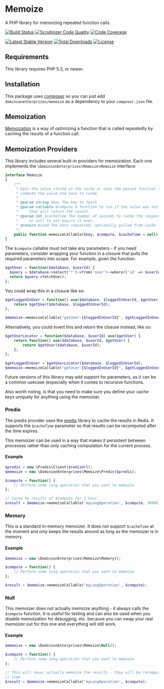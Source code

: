 # Memoize
A PHP library for memoizing repeated function calls.

[![Build Status](http://img.shields.io/travis/dominionenterprises/memoize-php.svg?style=flat)](https://travis-ci.org/dominionenterprises/memoize-php)
[![Scrutinizer Code Quality](http://img.shields.io/scrutinizer/g/dominionenterprises/memoize-php.svg?style=flat)](https://scrutinizer-ci.com/g/dominionenterprises/memoize-php/)
[![Code Coverage](http://img.shields.io/scrutinizer/coverage/g/dominionenterprises/memoize-php.svg?style=flat)](https://scrutinizer-ci.com/g/dominionenterprises/memoize-php/)

[![Latest Stable Version](http://img.shields.io/packagist/v/dominionenterprises/memoize.svg?style=flat)](https://packagist.org/packages/dominionenterprises/memoize)
[![Total Downloads](http://img.shields.io/packagist/dt/dominionenterprises/memoize.svg?style=flat)](https://packagist.org/packages/dominionenterprises/memoize)
[![License](http://img.shields.io/packagist/l/dominionenterprises/memoize.svg?style=flat)](https://packagist.org/packages/dominionenterprises/memoize)

## Requirements
This library requires PHP 5.3, or newer.

## Installation
This package uses [composer](https://getcomposer.org) so you can just add
`dominionenterprises/memoize` as a dependency to your `composer.json` file.

## Memoization
[Memoization](http://en.wikipedia.org/wiki/Memoization) is a way of optimizing
a function that is called repeatedly by caching the results of a function call.

## Memoization Providers
This library includes several built-in providers for memoization.  Each one
implements the `\DominionEnterprises\Memoize\Memoize` interface:
```php
interface Memoize
{
    /**
     * Gets the value stored in the cache or uses the passed function to
     * compute the value and save to cache.
     *
     * @param string $key The key to fetch
     * @param callable $compute A function to run if the value was not cached
     *     that will return the result.
     * @param int $cacheTime The number of seconds to cache the response for,
     *     or null to not expire it ever.
     * @return mixed The data requested, optionally pulled from cache
     */
    public function memoizeCallable($key, $compute, $cacheTime = null);
}
```

The `$compute` callable must not take any parameters - if you need parameters,
consider wrapping your function in a closure that pulls the required parameters
into scope.  For example, given the function:
```php
$getUser = function($database, $userId) {
  $query = $database->select('*')->from('user')->where(['id' => $userId]);
  return $query->fetchOne();
};
```

You could wrap this in a closure like so:
```php
$getLoggedInUser = function() use($database, $loggedInUserId, $getUser) {
    return $getUser($database, $loggedInUserId);
};

$memoize->memoizeCallable("getUser-{$loggedInUserId}", $getLoggedInUser);
```

Alternatively, you could invert this and return the closure instead, like so:

```php
$getUserLocator = function($database, $userId) use($getUser) {
    return function() use($database, $userId, $getUser) {
        return $getUser($database, $userId);
    };
};

$getLoggedInUser = $getUserLocator($database, $loggedInUserId);
$memoize->memoizeCallable("getUser-{$loggedInUserId}", $getLoggedInUser);
```

Future versions of this library may add support for parameters, as it can be a
common usecase (especially when it comes to recursive functions.

Also worth noting, is that you need to make sure you define your cache keys
uniquely for anything using the memoizer.

### Predis
The predis provider uses the [predis](https://github.com/nrk/predis) library to
cache the results in Redis.  It supports the `$cacheTime` parameter so that
results can be recomputed after the time expires.

This memoizer can be used in a way that makes it persistent between processes
rather than only caching computation for the current process.

#### Example
```php
$predis = new \Predis\Client($redisUrl);
$memoize = new \DominionEnterprises\Memoize\Predis($predis);

$compute = function() {
    // Perform some long operation that you want to memoize
};

// Cache he results of $compute for 1 hour.
$result = $memoize->memoizeCallable('myLongOperation', $compute, 3600);
```

### Memory
This is a standard in-memory memoizer.  It does not support `$cacheTime` at the
moment and only keeps the results around as long as the memoizer is in memory.

#### Example
```php
$memoize = new \DominionEnterprises\Memoize\Memory();

$compute = function() {
    // Perform some long operation that you want to memoize
};

$result = $memoize->memoizeCallable('myLongOperation', $compute);
```

### Null
This memoizer does not actually memoize anything - it always calls the
`$compute` function.  It is useful for testing and can also be used when you
disable memoization for debugging, etc. because you can swap your real memoizer
out for this one and everything will still work.

#### Example
```php
$memoize = new \DominionEnterprises\Memoize\Null();

$compute = function() {
    // Perform some long operation that you want to memoize
};

// This will never actually memoize the results - they will be recomputed every
// time.
$result = $memoize->memoizeCallable('myLongOperation', $compute);
```
